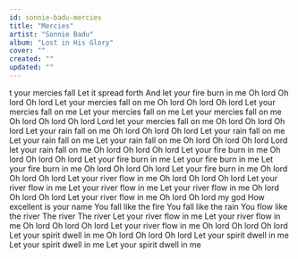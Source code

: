 ```yaml
---
id: sonnie-badu-mercies
title: "Mercies"
artist: "Sonnie Badu"
album: "Lost in His Glory"
cover: ""
created: ""
updated: ""
---
```


t your mercies fall
Let it spread forth
And let your fire burn in me
Oh lord
Oh lord
Oh lord
Let your mercies fall on me
Oh lord
Oh lord
Oh lord
Let your mercies fall on me
Let your mercies fall on me
Let your mercies fall on me
Oh lord
Oh lord
Oh lord
Lord let your mercies fall on me
Oh lord
Oh lord
Oh lord
Let your rain fall on me
Oh lord
Oh lord
Oh lord
Let your rain fall on me
Let your rain fall on me
Let your rain fall on me
Oh lord
Oh lord
Oh lord
Lord let your rain fall on me
Oh lord
Oh lord
Oh lord
Let your fire burn in me
Oh lord
Oh lord
Oh lord
Let your fire burn in me
Let your fire burn in me
Let your fire burn in me
Oh lord
Oh lord
Oh lord
Let your fire burn in me
Oh lord
Oh lord
Oh lord
Let your river flow in me
Oh lord
Oh lord
Oh lord
Let your river flow in me
Let your river flow in me
Let your river flow in me
Oh lord
Oh lord
Oh lord
Let your river flow in me
Oh lord
Oh lord my god
How excellent is your name
You fall like the fire
You fall like the rain
You flow like the river
The river
The river
Let your river flow in me
Let your river flow in me
Oh lord
Oh lord
Oh lord
Let your river flow in me
Oh lord
Oh lord
Oh lord
Let your spirit dwell in me
Oh lord
Oh lord
Oh lord
Let your spirit dwell in me
Let your spirit dwell in me
Let your spirit dwell in me